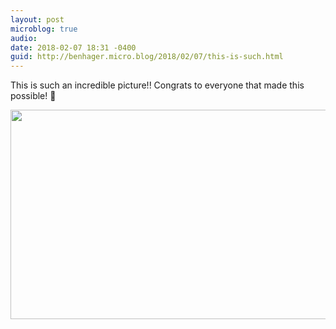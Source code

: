 ```yaml
---
layout: post
microblog: true
audio: 
date: 2018-02-07 18:31 -0400
guid: http://benhager.micro.blog/2018/02/07/this-is-such.html
---
```

This is such an incredible picture!! Congrats to everyone that made this possible! 🚀

<img src="http://hager.blog/uploads/2018/9062f92308.jpg" width="600" height="335" />
